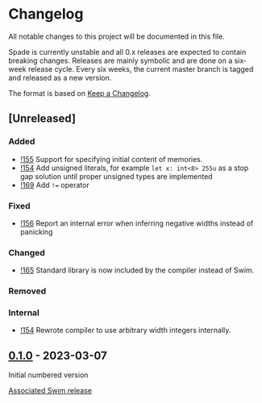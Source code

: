 # Changelog

All notable changes to this project will be documented in this file.

Spade is currently unstable and all 0.x releases are expected to contain
breaking changes. Releases are mainly symbolic and are done on a six-week
release cycle. Every six weeks, the current master branch is tagged and
released as a new version.

The format is based on [Keep a Changelog](https://keepachangelog.com/en/1.0.0/).

## [Unreleased]

### Added

- [!155][!155] Support for specifying initial content of memories.
- [!154](!154) Add unsigned literals, for example `let x: int<8> 255u` as a
  stop gap solution until proper unsigned types are implemented
- [!169][!169] Add `!=` operator

### Fixed

- [!156][!156] Report an internal error when inferring negative widths instead of panicking

### Changed

- [!165][!165] Standard library is now included by the compiler instead of Swim.

### Removed

### Internal

- [!154](!154) Rewrote compiler to use arbitrary width integers internally.

[!154]: https://gitlab.com/spade-lang/spade/-/merge_requests/154
[!155]: https://gitlab.com/spade-lang/spade/-/merge_requests/155
[!156]: https://gitlab.com/spade-lang/spade/-/merge_requests/155
[!165]: https://gitlab.com/spade-lang/spade/-/merge_requests/155
[!169]: https://gitlab.com/spade-lang/spade/-/merge_requests/169


## [0.1.0] - 2023-03-07

Initial numbered version

[Associated Swim release](https://gitlab.com/spade-lang/swim/-/tree/v0.1.0)

[0.1.0]: https://gitlab.com/spade-lang/spade/-/tree/v0.1.0
